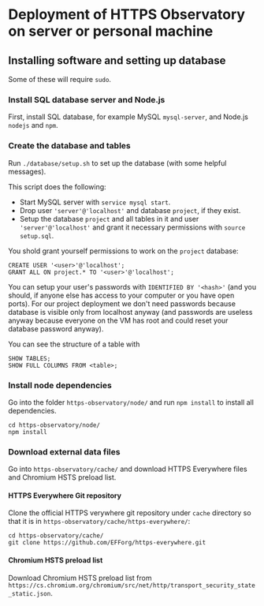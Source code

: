 # Deployment of HTTPS Observatory on server or personal machine

## Installing software and setting up database

Some of these will require `sudo`.

### Install SQL database server and Node.js

First, install SQL database, for example MySQL `mysql-server`, and Node.js `nodejs` and `npm`.

### Create the database and tables

Run `./database/setup.sh` to set up the database (with some helpful messages).

This script does the following:
 - Start MySQL server with `service mysql start`.
 - Drop user `'server'@'localhost'` and database `project`, if they exist.
 - Setup the database `project` and all tables in it and user `'server'@'localhost'` and grant it necessary permissions with `source setup.sql`.

You shold grant yourself permissions to work on the `project` database:
```
CREATE USER '<user>'@'localhost';
GRANT ALL ON project.* TO '<user>'@'localhost';
```
You can setup your user's passwords with `IDENTIFIED BY '<hash>'` (and you should, if anyone else has access to your computer or you have open ports). For our project deployment we don't need passwords because database is visible only from localhost anyway (and passwords are useless anyway because everyone on the VM has root and could reset your database password anyway).

You can see the structure of a table with
```
SHOW TABLES;
SHOW FULL COLUMNS FROM <table>;
```

### Install node dependencies
Go into the folder `https-observatory/node/` and run `npm install` to install all dependencies.
```
cd https-observatory/node/
npm install
```

### Download external data files
Go into `https-observatory/cache/` and download HTTPS Everywhere files and Chromium HSTS preload list.

#### HTTPS Everywhere Git repository
Clone the official HTTPS verywhere git repository under `cache` directory so that it is in `https-observatory/cache/https-everywhere/`:
```
cd https-observatory/cache/
git clone https://github.com/EFForg/https-everywhere.git
```

#### Chromium HSTS preload list
Download Chromium HSTS preload list from `https://cs.chromium.org/chromium/src/net/http/transport_security_state_static.json`.
